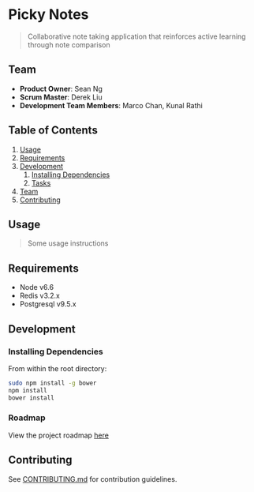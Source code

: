 # Picky Notes

> Collaborative note taking application that reinforces active learning through note comparison

## Team

  - __Product Owner__: Sean Ng
  - __Scrum Master__: Derek Liu
  - __Development Team Members__: Marco Chan, Kunal Rathi

## Table of Contents

1. [Usage](#Usage)
1. [Requirements](#requirements)
1. [Development](#development)
    1. [Installing Dependencies](#installing-dependencies)
    1. [Tasks](#tasks)
1. [Team](#team)
1. [Contributing](#contributing)

## Usage

> Some usage instructions

## Requirements

- Node v6.6
- Redis v3.2.x
- Postgresql v9.5.x


## Development

### Installing Dependencies

From within the root directory:

```sh
sudo npm install -g bower
npm install
bower install
```

### Roadmap

View the project roadmap [here](LINK_TO_PROJECT_ISSUES)


## Contributing

See [CONTRIBUTING.md](CONTRIBUTING.md) for contribution guidelines.
